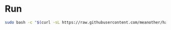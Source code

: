# Run

```bash
sudo bash -c "$(curl -sL https://raw.githubusercontent.com/meanother/hapi/main/init.sh)"
```